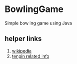 # BowlingGame
Simple bowling game using Java


## helper links


1.  [wikipedia](https://en.wikipedia.org/wiki/Ten-pin_bowling#Scoring "wikipedia page for scoring") 
2.  [tenpin related info](http://www.topendsports.com/sport/tenpin/scoring.htm "tenpin") 

